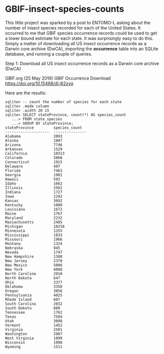 # GBIF-insect-species-counts

This little project was sparked by a post to ENTOMO-L asking about the number of insect species recorded for each of the United States. It occurred to me that GBIF species occurrence records could be used to get a lower bound estimate for each state. It was surprisingly easy to do this. Simply a matter of downloading all US insect occurrence records as a Darwin core archive (DwCA), importing the **occurrence** table into an SQLite database, and running a couple of queries.

Step 1: Download all US insect occurrence records as a Darwin core archive (DwCA)

GBIF.org (25 May 2019) GBIF Occurrence Download https://doi.org/10.15468/dl.j62zyq

Here are the results:
```
sqlite> -- count the number of species for each state
sqlite> .mode column
sqlite> .width 20 15
sqlite> SELECT stateProvince, count(*) AS species_count
   ...> FROM state_species
   ...> GROUP BY stateProvince; 
stateProvince         species_count  
--------------------  ---------------
Alabama               2093           
Alaska                1807           
Arizona               7746           
Arkansas              1529           
California            10313          
Colorado              5868           
Connecticut           1915           
Delaware              497            
Florida               7462           
Georgia               1901           
Hawaii                593            
Idaho                 1662           
Illinois              2562           
Indiana               1727           
Iowa                  1292           
Kansas                3692           
Kentucky              1080           
Louisiana             1672           
Maine                 1767           
Maryland              2232           
Massachusetts         2485           
Michigan              10258          
Minnesota             1255           
Mississippi           1833           
Missouri              1966           
Montana               1324           
Nebraska              945            
Nevada                1747           
New Hampshire         1380           
New Jersey            2378           
New Mexico            5006           
New York              4088           
North Carolina        2910           
North Dakota          647            
Ohio                  3377           
Oklahoma              3350           
Oregon                3056           
Pennsylvania          4025           
Rhode Island          607            
South Carolina        2032           
South Dakota          880            
Tennessee             1762           
Texas                 7584           
Utah                  3098           
Vermont               1452           
Virginia              2501           
Washington            2987           
West Virginia         1099           
Wisconsin             1998           
Wyoming               1511  
```

